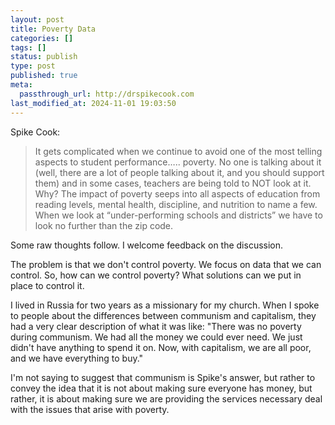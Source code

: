 ```yaml
---
layout: post
title: Poverty Data
categories: []
tags: []
status: publish
type: post
published: true
meta:
  passthrough_url: http://drspikecook.com
last_modified_at: 2024-11-01 19:03:50
---
```


Spike Cook:


>It gets complicated when we continue to avoid one of the most telling aspects to student performance….. poverty. No one is talking about it (well, there are a lot of people talking about it, and you should support them) and in some cases, teachers are being told to NOT look at it. Why? The impact of poverty seeps into all aspects of education from reading levels, mental health, discipline, and nutrition to name a few. When we look at “under-performing schools and districts” we have to look no further than the zip code.



Some raw thoughts follow. I welcome feedback on the discussion.


The problem is that we don't control poverty. We focus on data that we can control. So, how can we control poverty? What solutions can we put in place to control it.


I lived in Russia for two years as a missionary for my church. When I spoke to people about the differences between communism and capitalism, they had a very clear description of what it was like: "There was no poverty during communism. We had all the money we could ever need. We just didn't have anything to spend it on. Now, with capitalism, we are all poor, and we have everything to buy."


I'm not saying to suggest that communism is Spike's answer, but rather to convey the idea that it is not about making sure everyone has money, but rather, it is about making sure we are providing the services necessary deal with the issues that arise with poverty.
